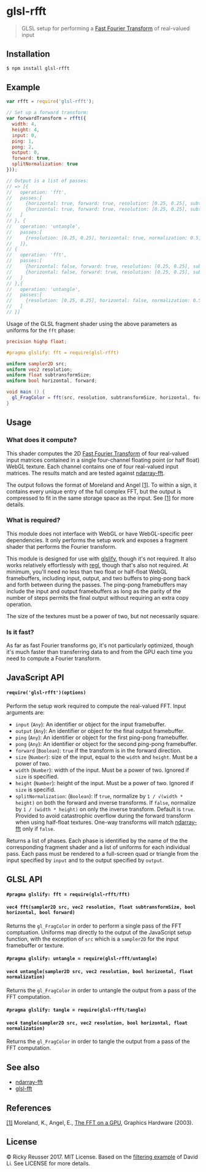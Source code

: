 # glsl-rfft

> GLSL setup for performing a [Fast Fourier Transform][fft] of real-valued input

## Installation

```sh
$ npm install glsl-rfft
```

## Example

```javascript
var rfft = require('glsl-rfft');

// Set up a forward transform:
var forwardTransform = rfft({
  width: 4,
  height: 4,
  input: 0,
  ping: 1,
  pong: 2,
  output: 0,
  forward: true,
  splitNormalization: true
}));

// Output is a list of passes:
// => [{
//   operation: 'fft',
//   passes:[
//     {horizontal: true, forward: true, resolution: [0.25, 0.25], subtransformSize: 2, input: 0, output: 2},
//     {horizontal: true, forward: true, resolution: [0.25, 0.25], subtransformSize: 4, input: 2, output: 1}
//   ]
// }, {
//   operation: 'untangle',
//   passes:[
//     {resolution: [0.25, 0.25], horizontal: true, normalization: 0.5, input: 1, output: 2}
//   ]},
// {
//   operation: 'fft',
//   passes:[
//     {horizontal: false, forward: true, resolution: [0.25, 0.25], subtransformSize: 2, input: 2, output: 1},
//     {horizontal: false, forward: true, resolution: [0.25, 0.25], subtransformSize: 4, input: 1, output: 2}
//   ]
// },{
//   operation: 'untangle',
//   passes:[
//     {resolution: [0.25, 0.25], horizontal: false, normalization: 0.5, input: 2, output: 0}
//   ]
// }]
```

Usage of the GLSL fragment shader using the above parameters as uniforms for the `fft` phase:

```glsl
precision highp float;

#pragma glslify: fft = require(glsl-rfft)

uniform sampler2D src;
uniform vec2 resolution;
uniform float subtransformSize;
uniform bool horizontal, forward;

void main () {
  gl_FragColor = fft(src, resolution, subtransformSize, horizontal, forward);
}
```

## Usage 

### What does it compute?

This shader computes the 2D [Fast Fourier Transform][fft] of four real-valued input matrices contained in a single four-channel floating point (or half float) WebGL texture. Each channel contains one of four real-valued input matrices. The results match and are tested against [ndarray-fft][ndarray-fft].

The output follows the format of Moreland and Angel <a href="#user-content-fftonagpu">[1]</a>. To within a sign, it contains every unique entry of the full complex FFT, but the output is compressed to fit in the same storage space as the input. See <a href="#user-content-fftonagpu">[1]</a> for more details.

### What is required?

This module does not interface with WebGL or have WebGL-specific peer dependencies. It only performs the setup work and exposes a fragment shader that performs the Fourier transform.

This module is designed for use with [glslify][glslify], though it's not required. It also works relatively effortlessly with [regl][regl], though that's also not required. At minimum, you'll need no less than two float or half-float WebGL framebuffers, including input, output, and two buffers to ping-pong back and forth between during the passes. The ping-pong framebuffers may include the input and output framebuffers as long as the parity of the number of steps permits the final output without requiring an extra copy operation.

The size of the textures must be a power of two, but not necessarily square.

### Is it fast?

As far as fast Fourier transforms go, it's not particularly optimized, though it's much faster than transferring data to and from the GPU each time you need to compute a Fourier transform.

## JavaScript API

#### `require('glsl-rfft')(options)`

Perform the setup work required to compute the real-valued FFT. Input arguments are:

- `input` (`Any`): An identifier or object for the input framebuffer.
- `output` (`Any`): An identifier or object for the final output framebuffer.
- `ping` (`Any`): An identifier or object for the first ping-pong framebuffer.
- `pong` (`Any`): An identifier or object for the second ping-pong framebuffer.
- `forward` (`Boolean`): `true` if the transform is in the forward direction.
- `size` (`Number`): size of the input, equal to the `width` and `height`. Must be a power of two.
- `width` (`Number`): width of the input. Must be a power of two. Ignored if `size` is specified.
- `height` (`Number`): height of the input. Must be a power of two. Ignored if `size` is specifid.
- `splitNormalization`: (`Boolean`): If `true`, normalize by `1 / √(width * height)` on both the forward and inverse transforms. If `false`, normalize by `1 / (width * height)` on only the inverse transform. Default is `true`. Provided to avoid catastrophic overflow during the forward transform when using half-float textures. One-way transforms will match [ndarray-fft][ndarray-fft] only if `false`.

Returns a list of phases. Each phase is identified by the name of the the corresponding fragment shader and a list of uniforms for each individual pass. Each pass must be rendered to a full-screen quad or triangle from the input specified by `input` and to the output specified by `output`.

## GLSL API

#### `#pragma glslify: fft = require(glsl-rfft/fft)`
#### `vec4 fft(sampler2D src, vec2 resolution, float subtransformSize, bool horizontal, bool forward)`

Returns the `gl_FragColor` in order to perform a single pass of the FFT comptuation. Uniforms map directly to the output of the JavaScript setup function, with the exception of `src` which is a `sampler2D` for the input framebuffer or texture.

#### `#pragma glslify: untangle = require(glsl-rfft/untangle)`
#### `vec4 untangle(sampler2D src, vec2 resolution, bool horizontal, float normalization)`

Returns the `gl_FragColor` in order to untangle the output from a pass of the FFT computation.

#### `#pragma glslify: tangle = require(glsl-rfft/tangle)`
#### `vec4 tangle(sampler2D src, vec2 resolution, bool horizontal, float normalization)`

Returns the `gl_FragColor` in order to tangle the output from a pass of the FFT computation.

## See also

- [ndarray-fft][ndarray-fft]
- [glsl-fft][glsl-fft]

## References

<a href="#user-content-fftonagpu" id="fftonagpu">[1]</a> Moreland, K., Angel, E., [The FFT on a GPU][fftonagpu], Graphics Hardware (2003).

## License

&copy; Ricky Reusser 2017. MIT License. Based on the [filtering example][dli] of David Li. See LICENSE for more details.

[glslify]: https://github.com/glslify/glslify
[fft]: https://en.wikipedia.org/wiki/Fast_Fourier_transform
[dli]: https://github.com/dli/filtering
[regl]: https://github.com/regl-project/regl
[ndarray-fft]: https://github.com/scijs/ndarray-fft
[glsl-fft]: https://github.com/rreusser/glsl-fft
[gaussian]: https://en.wikipedia.org/wiki/Gaussian_blur
[fftonagpu]: http://www.kennethmoreland.com/fftgpu/fftgpu.pdf
